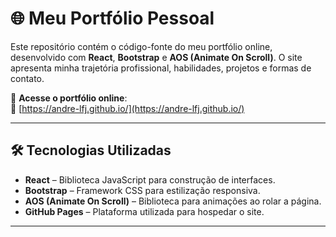 # 🌐 Meu Portfólio Pessoal

Este repositório contém o código-fonte do meu portfólio online, desenvolvido com **React**, **Bootstrap** e **AOS (Animate On Scroll)**. O site apresenta minha trajetória profissional, habilidades, projetos e formas de contato.

🚀 **Acesse o portfólio online**:  
🔗 [https://andre-lfj.github.io/](https://andre-lfj.github.io/)

---

## 🛠 Tecnologias Utilizadas

- **React** – Biblioteca JavaScript para construção de interfaces.
- **Bootstrap** – Framework CSS para estilização responsiva.
- **AOS (Animate On Scroll)** – Biblioteca para animações ao rolar a página.
- **GitHub Pages** – Plataforma utilizada para hospedar o site.

---


